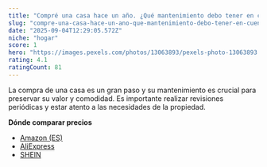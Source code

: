 ```yaml
---
title: "Compré una casa hace un año. ¿Qué mantenimiento debo tener en cuenta?"
slug: "compre-una-casa-hace-un-ano-que-mantenimiento-debo-tener-en-cuenta"
date: "2025-09-04T12:29:05.572Z"
niche: "hogar"
score: 1
hero: "https://images.pexels.com/photos/13063893/pexels-photo-13063893.jpeg?auto=compress&cs=tinysrgb&fit=crop&h=627&w=1200&auto=compress&cs=tinysrgb&w=1024&h=576&fit=crop"
rating: 4.1
ratingCount: 81
---
```


La compra de una casa es un gran paso y su mantenimiento es crucial para preservar su valor y comodidad. Es importante realizar revisiones periódicas y estar atento a las necesidades de la propiedad.

**Dónde comparar precios**
- [Amazon (ES)](https://www.amazon.es/s?k=Compr%C3%A9+una+casa+hace+un+a%C3%B1o.+%C2%BFQu%C3%A9+mantenimiento+debo+tener+en+cuenta%3F&language=es_ES&tag=teknovashop25-21)
- [AliExpress](https://es.aliexpress.com/wholesale?SearchText=Compr%C3%A9+una+casa+hace+un+a%C3%B1o.+%C2%BFQu%C3%A9+mantenimiento+debo+tener+en+cuenta%3F)
- [SHEIN](https://es.shein.com/pdsearch?keyword=Compr%C3%A9+una+casa+hace+un+a%C3%B1o.+%C2%BFQu%C3%A9+mantenimiento+debo+tener+en+cuenta%3F)
